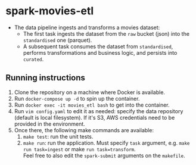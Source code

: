 # spark-movies-etl
- The data pipeline ingests and transforms a movies dataset:
  - The first task ingests the dataset from the `raw` bucket (json) into the `standardised` one (parquet).
  - A subsequent task consumes the dataset from `standardised`, performs transformations and business logic, and persists into `curated`.

## Running instructions
1. Clone the repository on a machine where Docker is available.
2. Run `docker-compose up -d` to spin up the container.
3. Run `docker exec -it movies_etl bash` to get into the container. 
4. Run `vim config.yaml` to edit it as needed: specify the data repository (default is local filesystem). If it's S3, AWS credentials need to be provided in the environment. 
5. Once there, the following make commands are available:
    1. `make test`: run the unit tests.
    2. `make run`: run the application. Must specify `task` argument, e.g. `make run task=ingest` or make `run task=transform`.  
       Feel free to also edit the `spark-submit` arguments on the `makefile`.
